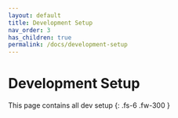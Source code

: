 ```yaml
---
layout: default
title: Development Setup
nav_order: 3
has_children: true
permalink: /docs/development-setup
---
```


# Development Setup

This page contains all dev setup
{: .fs-6 .fw-300 }
